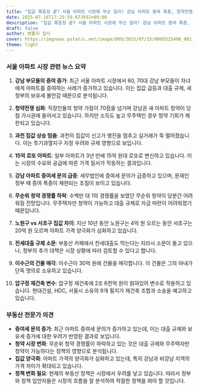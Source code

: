 ```yaml
---
title: "집값 폭등장 끝? 서울 아파트 시장에 무슨 일이! 강남 아파트 증여 폭증, 청약전쟁 심화, 집값 양극화 심화까지 - 전문가 분석과 전망"
date: 2025-07-16T17:25:59.673931+09:00
description: "집값 폭등장 끝? 서울 아파트 시장에 무슨 일이! 강남 아파트 증여 폭증, 청약전쟁 심화, 집값 양극화 심화까지 - 전문가 분석과 전망"
draft: false
author: 벤틀리 집사
cover: https://imgnews.pstatic.net/image/009/2025/07/15/0005525498_001_20250715204206227.png
theme: light
---
```


### 서울 아파트 시장 관련 뉴스 요약

1. **강남 부모들의 증여 증가**: 최근 서울 아파트 시장에서 60, 70대 강남 부모들이 자녀에게 아파트를 증여하는 사례가 증가하고 있습니다. 이는 집값 급등과 대출 규제, 새 정부의 보유세 불안감 때문으로 분석됩니다.

2. **청약전쟁 심화**: 직장인들의 청약 가점이 70점을 넘기며 강남권 새 아파트 청약이 당첨 가시권에 들어서고 있습니다. 하지만 소득도 높고 무주택인 경우 청약 기회가 제한되고 있습니다.

3. **과천 집값 상승 멈춤**: 과천의 집값이 신고가 행진을 멈추고 실거래가 뚝 떨어졌습니다. 이는 투기과열지구 지정 우려와 규제 영향으로 보입니다.

4. **15억 로또 아파트**: 일부 아파트가 3년 만에 15억 원대 로또로 변신하고 있습니다. 이는 시장의 수요와 공급에 따른 가격 질서가 작동하는 결과입니다.

5. **강남 아파트 증여세 문의 급증**: 세무법인에 증여세 문의가 급증하고 있으며, 문재인 정부 때 증여 폭증이 재현되는 조짐이 보이고 있습니다.

6. **무순위 청약 경쟁률 하락**: 수백만 대 1의 경쟁률을 보였던 무순위 청약이 당분간 어려워질 전망입니다. 무주택자만 청약이 가능하고 대출 규제로 자금 마련이 어려워졌기 때문입니다.

7. **노원구 vs 서초구 집값 차이**: 지난 10년 동안 노원구는 4억 원 오르는 동안 서초구는 20억 원 오르며 아파트 가격 양극화가 심화하고 있습니다.

8. **전세대출 규제 소문**: 부동산 카페에서 전세대출도 막는다는 지라시 소문이 돌고 있으나, 정부의 추가 대책은 시장 상황에 따라 검토할 수 있다고 합니다.

9. **이수근의 건물 매각**: 이수근이 30억 원에 건물을 매각합니다. 이 건물은 그의 아내가 단독 명의로 소유하고 있습니다.

10. **압구정 재건축 변수**: 압구정 재건축에 2조 6천억 원이 얽혀있어 변수로 작용하고 있습니다. 현대건설, HDC, 서울시 소유의 9개 필지가 재건축 조합과 소송을 예고하고 있습니다.

### 부동산 전문가 의견

- **증여세 문의 증가**: 최근 아파트 증여세 문의가 증가하고 있는데, 이는 대출 규제와 보유세 증가에 대한 우려가 반영된 결과로 보입니다.
- **청약 시장 변화**: 무순위 청약 경쟁률이 하락하고 있는 것은 대출 규제와 무주택자만 청약이 가능하다는 정책의 영향으로 분석됩니다.
- **집값 양극화**: 아파트 가격의 양극화가 심화하고 있는데, 특히 강남과 비강남 지역의 가격 차이가 확대되고 있습니다.
- **정책 변화 필요**: 현재의 부동산 정책은 시장에서 우려를 낳고 있습니다. 따라서 정부와 정책 입안자들은 시장의 흐름을 잘 분석하여 적절한 정책을 펴야 할 것입니다.